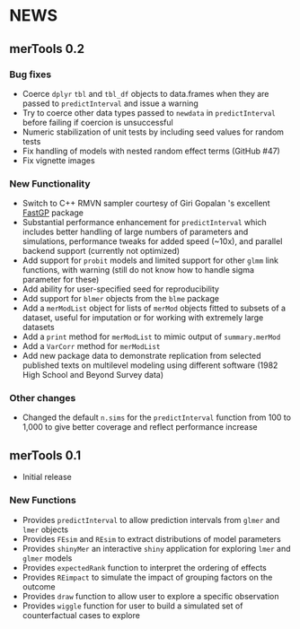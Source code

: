 # NEWS

## merTools 0.2

### Bug fixes

- Coerce `dplyr` `tbl` and `tbl_df` objects to data.frames when they are passed 
to `predictInterval` and issue a warning
- Try to coerce other data types passed to `newdata` in `predictInterval` before 
failing if coercion is unsuccessful
- Numeric stabilization of unit tests by including seed values for random tests
- Fix handling of models with nested random effect terms (GitHub #47)
- Fix vignette images

### New Functionality

- Switch to C++ RMVN sampler courtesy of Giri Gopalan 's excellent [FastGP](http://www.github.com/ggopalan/FastGP) package
- Substantial performance enhancement for `predictInterval` which includes better 
handling of large numbers of parameters and simulations, performance 
tweaks for added speed (~10x), and parallel backend support (currently not optimized)
- Add support for `probit` models and limited support for other `glmm` link functions, with warning (still do not know how to handle sigma parameter 
for these)
- Add ability for user-specified seed for reproducibility
- Add support for `blmer` objects from the `blme` package
- Add a `merModList` object for lists of `merMod` objects fitted to subsets 
of a dataset, useful for imputation or for working with extremely large datasets
- Add a `print` method for `merModList` to mimic output of `summary.merMod`
- Add a `VarCorr` method for `merModList`
- Add new package data to demonstrate replication from selected published texts 
on multilevel modeling using different software (1982 High School and Beyond Survey data)

### Other changes

- Changed the default `n.sims` for the `predictInterval` function from 100 to 1,000 
to give better coverage and reflect performance increase

## merTools 0.1
- Initial release

### New Functions
- Provides `predictInterval` to allow prediction intervals from `glmer` and `lmer` 
objects
- Provides `FEsim` and `REsim` to extract distributions of model parameters
- Provides `shinyMer` an interactive `shiny` application for exploring `lmer` 
and `glmer` models
- Provides `expectedRank` function to interpret the ordering of effects
- Provides `REimpact` to simulate the impact of grouping factors on the outcome
- Provides `draw` function to allow user to explore a specific observation
- Provides `wiggle` function for user to build a simulated set of counterfactual 
cases to explore
